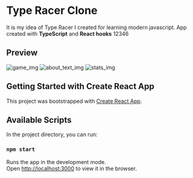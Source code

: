 # Type Racer Clone

It is my idea of Type Racer I created for learning modern javascript.
App created with **TypeScript** and **React hooks** 
12346
## Preview

![game_img](https://raw.githubusercontent.com/kubo550/TypeRacer-clone/master/trc-pv1.png)
![about_text_img](https://raw.githubusercontent.com/kubo550/TypeRacer-clone/master/trc-pv2.png)
![stats_img](https://raw.githubusercontent.com/kubo550/TypeRacer-clone/master/trc-pv3.png)

## Getting Started with Create React App

This project was bootstrapped with [Create React App](https://github.com/facebook/create-react-app).

## Available Scripts

In the project directory, you can run:

### `npm start`

Runs the app in the development mode.\
Open [http://localhost:3000](http://localhost:3000) to view it in the browser.
